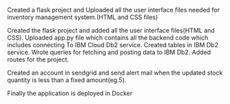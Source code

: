 Created a flask project and Uploaded all the user interface files needed for inventory management system.(HTML and CSS files)

Created the flask project and added all the user interface files(HTML and CSS). Uploaded app.py file which contains all the backend code which includes connecting To IBM Cloud Db2 service. Created tables in IBM Db2 service. Wrote queries for fetching and posting data to IBM Db2. Added routes for the project.

Created an account in sendgrid and send alert mail when the updated stock quantity is less than a fixed amount(eg.5).

Finally the application is deployed in Docker
